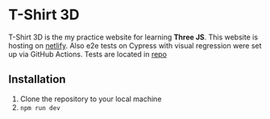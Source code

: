 # T-Shirt 3D
T-Shirt 3D is the my practice website for learning **Three JS**.
This website is hosting on [netlify](https://t-shirtforcourse.netlify.app).
Also e2e tests on Cypress with visual regression were set up via GitHub Actions. Tests are located in [repo](https://github.com/BilVaD1/Tests_for_TShirt)

## Installation
1. Clone the repository to your local machine
2. ```npm run dev```
